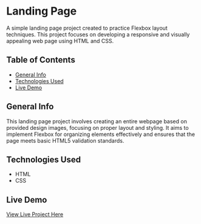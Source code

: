 # Landing Page

A simple landing page project created to practice Flexbox layout techniques. This project focuses on developing a responsive and visually appealing web page using HTML and CSS.

## Table of Contents
- [General Info](#general-info)
- [Technologies Used](#technologies-used)
- [Live Demo](#live-demo)

## General Info
This landing page project involves creating an entire webpage based on provided design images, focusing on proper layout and styling. It aims to implement Flexbox for organizing elements effectively and ensures that the page meets basic HTML5 validation standards. 

## Technologies Used
- HTML
- CSS

## Live Demo
[View Live Project Here](https://thecoder45674.github.io/simple-landing-page/)



